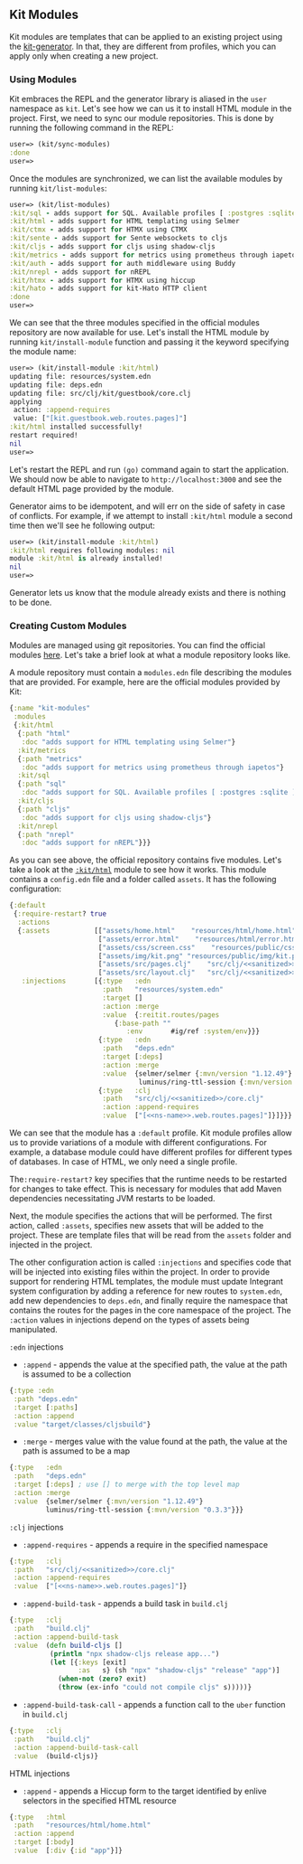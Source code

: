 ## Kit Modules

Kit modules are templates that can be applied to an existing project using the [kit-generator](https://github.com/kit-clj/kit/tree/master/libs/kit-generator). In that, they are different from profiles, which you can apply only when creating a new project. 

### Using Modules

Kit embraces the REPL and the generator library is aliased in the `user` namespace as `kit`. Let's see how we can us it to install HTML module in the project. First, we need to sync our module repositories. This is done by running the following command in the REPL:

```clojure
user=> (kit/sync-modules)
:done
user=>
```

Once the modules are synchronized, we can list the available modules by running `kit/list-modules`:

```clojure
user=> (kit/list-modules)
:kit/sql - adds support for SQL. Available profiles [ :postgres :sqlite ]. Default profile :sqlite
:kit/html - adds support for HTML templating using Selmer
:kit/ctmx - adds support for HTMX using CTMX
:kit/sente - adds support for Sente websockets to cljs
:kit/cljs - adds support for cljs using shadow-cljs
:kit/metrics - adds support for metrics using prometheus through iapetos
:kit/auth - adds support for auth middleware using Buddy
:kit/nrepl - adds support for nREPL
:kit/htmx - adds support for HTMX using hiccup
:kit/hato - adds support for kit-Hato HTTP client
:done
user=>
```

We can see that the three modules specified in the official modules repository are now available for use. Let's install the HTML module by running `kit/install-module` function and passing it the keyword specifying the module name:

```clojure
user=> (kit/install-module :kit/html)
updating file: resources/system.edn
updating file: deps.edn
updating file: src/clj/kit/guestbook/core.clj
applying
 action: :append-requires
 value: ["[kit.guestbook.web.routes.pages]"]
:kit/html installed successfully!
restart required!
nil
user=>
```

Let's restart the REPL and run `(go)` command again to start the application. We should now be able to navigate to `http://localhost:3000` and see the default HTML page provided by the module.

Generator aims to be idempotent, and will err on the side of safety in case of conflicts. For example, if we attempt to install `:kit/html` module a second time then we'll see he following output:

```clojure
user=> (kit/install-module :kit/html)
:kit/html requires following modules: nil
module :kit/html is already installed!
nil
user=>
```

Generator lets us know that the module already exists and there is nothing to be done.

### Creating Custom Modules

Modules are managed using git repositories. You can find the official modules [here](https://github.com/kit-clj/modules). Let's take a brief look at what a module repository looks like.

A module repository must contain a `modules.edn` file describing the modules that are provided. For example, here are the official modules provided by Kit:

```clojure
{:name "kit-modules"
 :modules
 {:kit/html
  {:path "html"
   :doc "adds support for HTML templating using Selmer"}
  :kit/metrics
  {:path "metrics"
   :doc "adds support for metrics using prometheus through iapetos"}
  :kit/sql
  {:path "sql"
   :doc "adds support for SQL. Available profiles [ :postgres :sqlite ]. Default profile :sqlite"}
  :kit/cljs
  {:path "cljs"
   :doc "adds support for cljs using shadow-cljs"}
  :kit/nrepl
  {:path "nrepl"
   :doc "adds support for nREPL"}}}
```

As you can see above, the official repository contains five modules. Let's take a look at the [`:kit/html`](https://github.com/kit-clj/modules/tree/master/html) module to see how it works. This module contains a `config.edn` file and a folder called `assets`. It has the following configuration:

```clojure
{:default
 {:require-restart? true
  :actions
  {:assets           [["assets/home.html"    "resources/html/home.html"]
                      ["assets/error.html"    "resources/html/error.html"]
                      ["assets/css/screen.css"    "resources/public/css/screen.css"]
                      ["assets/img/kit.png" "resources/public/img/kit.png"]
                      ["assets/src/pages.clj"    "src/clj/<<sanitized>>/web/routes/pages.clj"]
                      ["assets/src/layout.clj"   "src/clj/<<sanitized>>/web/pages/layout.clj"]]
   :injections       [{:type   :edn
                       :path   "resources/system.edn"
                       :target []
                       :action :merge
                       :value  {:reitit.routes/pages
                          {:base-path ""
                             :env       #ig/ref :system/env}}}
                      {:type   :edn
                       :path   "deps.edn"
                       :target [:deps]
                       :action :merge
                       :value  {selmer/selmer {:mvn/version "1.12.49"}
                                luminus/ring-ttl-session {:mvn/version "0.3.3"}}}
                      {:type   :clj
                       :path   "src/clj/<<sanitized>>/core.clj"
                       :action :append-requires
                       :value  ["[<<ns-name>>.web.routes.pages]"]}]}}}
```

We can see that the module has a `:default` profile. Kit module profiles allow us to provide variations of a module with different configurations. For example, a database module could have different profiles for different types of databases. In case of HTML, we only need a single profile.

The`:require-restart?` key specifies that the runtime needs to be restarted for changes to take effect. This is necessary for modules that add Maven dependencies necessitating JVM restarts to be loaded.

Next, the module specifies the actions that will be performed. The first action, called `:assets`, specifies new assets that will be added to the project. These are template files that will be read from the `assets` folder and injected in the project.

The other configuration action is called `:injections` and specifies code that will be injected into existing files within the project. In order to provide support for rendering HTML templates, the module must update Integrant system configuration by adding a reference for new routes to `system.edn`, add new dependencies to `deps.edn`, and finally require the namespace that contains the routes for the pages in the core namespace of the project. The `:action` values in injections depend on the types of assets being manipulated.

`:edn` injections

* `:append` - appends the value at the specified path, the value at the path is assumed to be a collection

```clojure
{:type :edn
 :path "deps.edn"
 :target [:paths]
 :action :append
 :value "target/classes/cljsbuild"}
```

* `:merge` - merges value with the value found at the path, the value at the path is assumed to be a map

```clojure
{:type   :edn
 :path   "deps.edn"
 :target [:deps] ; use [] to merge with the top level map
 :action :merge
 :value  {selmer/selmer {:mvn/version "1.12.49"}
         luminus/ring-ttl-session {:mvn/version "0.3.3"}}}
```

`:clj` injections

* `:append-requires` - appends a require in the specified namespace

```clojure
{:type   :clj
 :path   "src/clj/<<sanitized>>/core.clj"
 :action :append-requires
 :value  ["[<<ns-name>>.web.routes.pages]"]}
```

* `:append-build-task` - appends a build task in `build.clj`

```clojure
{:type   :clj
 :path   "build.clj"
 :action :append-build-task
 :value  (defn build-cljs []
          (println "npx shadow-cljs release app...")
          (let [{:keys [exit]
                 :as   s} (sh "npx" "shadow-cljs" "release" "app")]
            (when-not (zero? exit)
            (throw (ex-info "could not compile cljs" s)))))}
```

* `:append-build-task-call` - appends a function call to the `uber` function in `build.clj`

```clojure
{:type   :clj
 :path   "build.clj"
 :action :append-build-task-call
 :value  (build-cljs)}
```

HTML injections

* `:append` - appends a Hiccup form to the target identified by enlive selectors in the specified HTML resource

```clojure
{:type   :html
 :path   "resources/html/home.html"
 :action :append
 :target [:body]
 :value  [:div {:id "app"}]}
```
